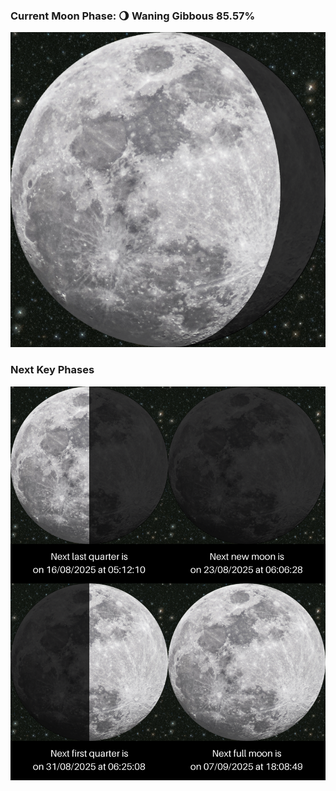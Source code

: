### Current Moon Phase: 🌖 Waning Gibbous 85.57%
![Moon Phase](moonphase.png)
### Next Key Phases
![Gallery](gallery.png)